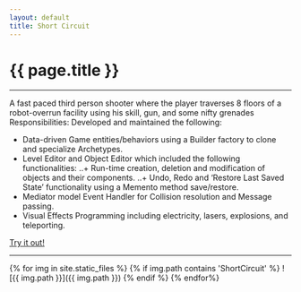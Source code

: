 ```yaml
---
layout: default
title: Short Circuit 
---
```

# {{ page.title }}

---

A fast paced third person shooter where the player traverses 8 floors of a robot-overrun facility using his skill, gun, and some nifty grenades
Responsibilities:
Developed and maintained the following:
+ Data-driven Game entities/behaviors using a Builder factory to clone and specialize Archetypes.
+ Level Editor and Object Editor which included the following functionalities:
..+ Run-time creation, deletion and modification of objects and their components.
..+ Undo, Redo and ‘Restore Last Saved State’ functionality using a Memento method save/restore.
+ Mediator model Event Handler for Collision resolution and Message passing.</li>
+ Visual Effects Programming including electricity, lasers, explosions, and teleporting.  </li>

[Try it out!](http://games.digipen.edu/games/shortcircuit)

---

{% for img in site.static_files %}
    {% if img.path contains 'ShortCircuit' %}
        ![{{ img.path }}]({{ img.path }})
    {% endif %}
{% endfor%}


